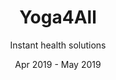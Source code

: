 ---
title: Yoga4All
subtitle: Instant health solutions
layout: default
modal-id: 4
date: Apr 2019 - May 2019
img: yoga4all.png
thumbnail: yoga4all_thumbnail.png
alt: image-alt
project-date: Apr 2019 - May 2019
category: Website Development
description: An website to connect patients directly to the Yoga preachers for instant solutions to their secific problems instantly. Separate pportal for yoga teachers to add more solutions to the database for people to access.
---